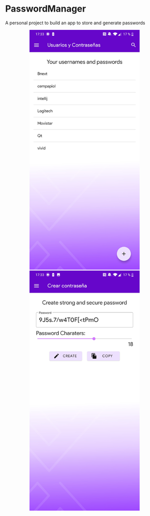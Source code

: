 # PasswordManager
A personal project to build an app to store and generate passwords

<p align="center">
  <img src="examples/example1.jpg" width="350" title="example">
  <img src="examples/example2.jpg" width="350" alt="accessibility text">
</p>
